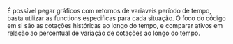 É possível pegar gráficos com retornos de variaveis período de tempo, basta utilizar as functions especificas para cada situação. 
O foco do código em si são as cotações históricas ao longo do tempo, e comparar ativos em relação ao percentual de variação de cotações ao longo do tempo.
